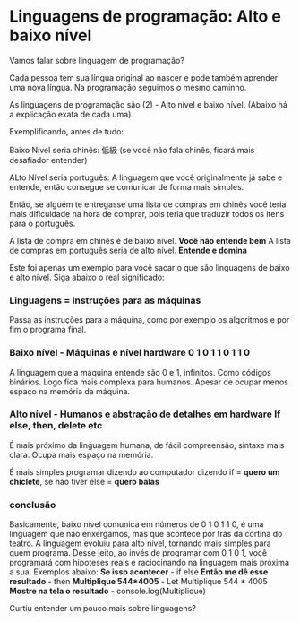 # Linguagens de programação: Alto e baixo nível
Vamos falar sobre linguagem de programação?

Cada pessoa tem sua língua original ao nascer e pode também aprender uma nova língua. Na programação seguimos o mesmo caminho.

As linguagens de programação são (2) - Alto nível e baixo nível. (Abaixo há a explicação exata de cada uma)

Exemplificando, antes de tudo: 

Baixo Nível seria chinês: 低級 (se você não fala chinês, ficará mais desafiador entender)

ALto Nível seria português: A linguagem que você originalmente já sabe e entende, então consegue se comunicar de forma mais simples.

Então, se alguém te entregasse uma lista de compras em chinês você teria mais dificuldade na hora de comprar, pois teria que traduzir todos os itens para o português. 

A lista de compra em chinês é de baixo nível. **Você não entende bem**
A lista de compras em português seria de alto nível. **Entende e domina**

Este foi apenas um exemplo para você sacar o que são linguagens de baixo e alto nível. Siga abaixo o real significado:


### Linguagens = Instruções para as máquinas
Passa as instruções para a máquina, como por exemplo os algoritmos e por fim o programa final.


### Baixo nível - Máquinas e nível hardware 0 1 0 1 1 0 1 1 0 
A linguagem que a máquina entende são 0 e 1, infinitos. Como códigos binários. Logo fica mais complexa para humanos. Apesar de ocupar menos espaço na memória da máquina.  


### Alto nível - Humanos e abstração de detalhes em hardware If else, then, delete etc
É mais próximo da linguagem humana, de fácil compreensão, sintaxe mais clara. Ocupa mais espaço na memória.

É mais simples programar dizendo ao computador dizendo if = **quero um chiclete**, se não tiver else = **quero balas**




### conclusão
Basicamente, baixo nível comunica em números de 0 1 0 1 1 0, é uma linguagem que não enxergamos, mas que acontece por trás da cortina do teatro. A linguagem evoluiu para alto nível, tornando mais simples para quem programa. Desse jeito, ao invés de programar com 0 1 0 1, você programará com hipoteses reais e raciocinando na linguagem mais próxima a sua. Exemplos abaixo:
**Se isso acontecer** - if else
**Então me dê esse resultado** - then
**Multiplique 544*4005** - Let Multiplique 544 * 4005
**Mostre na tela o resultado** - console.log(Multiplique)

Curtiu entender um pouco mais sobre linguagens?